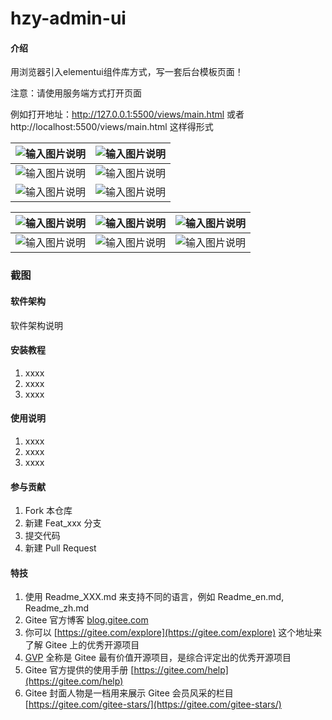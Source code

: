 # hzy-admin-ui

#### 介绍
用浏览器引入elementui组件库方式，写一套后台模板页面！

注意：请使用服务端方式打开页面

例如打开地址：http://127.0.0.1:5500/views/main.html 或者 http://localhost:5500/views/main.html 这样得形式


| ![输入图片说明](https://images.gitee.com/uploads/images/2021/0125/131917_e93b4de7_1242080.png "屏幕截图.png") | ![输入图片说明](https://images.gitee.com/uploads/images/2021/0125/131942_7dc5813e_1242080.png "屏幕截图.png") |
|-----------------------------------------------------------------------------------------------------|-----------------------------------------------------------------------------------------------------|
| ![输入图片说明](https://images.gitee.com/uploads/images/2021/0125/132000_8d13c456_1242080.png "屏幕截图.png") | ![输入图片说明](https://images.gitee.com/uploads/images/2021/0125/132023_020a445a_1242080.png "屏幕截图.png") |
| ![输入图片说明](https://images.gitee.com/uploads/images/2021/0125/132040_2f9cf4d0_1242080.png "屏幕截图.png") | ![输入图片说明](https://images.gitee.com/uploads/images/2021/0125/132109_3281241c_1242080.png "屏幕截图.png") |




| ![输入图片说明](https://images.gitee.com/uploads/images/2021/0123/120109_f6fbe0ed_1242080.jpeg "微信图片_20210123115953.jpg")  | ![输入图片说明](https://images.gitee.com/uploads/images/2021/0123/120121_83a8859f_1242080.jpeg "微信图片_20210123115954.jpg")  | ![输入图片说明](https://images.gitee.com/uploads/images/2021/0123/120127_9500e814_1242080.jpeg "微信图片_202101231159531.jpg") |
|----------------------------------------------------------------------------------------------------------------------|----------------------------------------------------------------------------------------------------------------------|----------------------------------------------------------------------------------------------------------------------|
| ![输入图片说明](https://images.gitee.com/uploads/images/2021/0123/120135_3014708e_1242080.jpeg "微信图片_202101231159532.jpg") | ![输入图片说明](https://images.gitee.com/uploads/images/2021/0123/120145_be7edd62_1242080.jpeg "微信图片_202101231159541.jpg") | ![输入图片说明](https://images.gitee.com/uploads/images/2021/0123/120151_4480380a_1242080.jpeg "微信图片_202101231159542.jpg") |



### 截图


#### 软件架构
软件架构说明


#### 安装教程

1.  xxxx
2.  xxxx
3.  xxxx

#### 使用说明

1.  xxxx
2.  xxxx
3.  xxxx

#### 参与贡献

1.  Fork 本仓库
2.  新建 Feat_xxx 分支
3.  提交代码
4.  新建 Pull Request


#### 特技

1.  使用 Readme\_XXX.md 来支持不同的语言，例如 Readme\_en.md, Readme\_zh.md
2.  Gitee 官方博客 [blog.gitee.com](https://blog.gitee.com)
3.  你可以 [https://gitee.com/explore](https://gitee.com/explore) 这个地址来了解 Gitee 上的优秀开源项目
4.  [GVP](https://gitee.com/gvp) 全称是 Gitee 最有价值开源项目，是综合评定出的优秀开源项目
5.  Gitee 官方提供的使用手册 [https://gitee.com/help](https://gitee.com/help)
6.  Gitee 封面人物是一档用来展示 Gitee 会员风采的栏目 [https://gitee.com/gitee-stars/](https://gitee.com/gitee-stars/)
